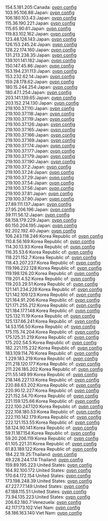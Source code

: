 154.5.181.205:Canada: [ovpn config](vpn/154_5_181_205.ovpn)  
103.95.106.88:Japan: [ovpn config](vpn/103_95_106_88.ovpn)  
106.180.103.43:Japan: [ovpn config](vpn/106_180_103_43.ovpn)  
115.36.190.221:Japan: [ovpn config](vpn/115_36_190_221.ovpn)  
115.65.90.61:Japan: [ovpn config](vpn/115_65_90_61.ovpn)  
119.83.102.162:Japan: [ovpn config](vpn/119_83_102_162.ovpn)  
123.48.126.143:Japan: [ovpn config](vpn/123_48_126_143.ovpn)  
126.153.245.24:Japan: [ovpn config](vpn/126_153_245_24.ovpn)  
128.22.174.160:Japan: [ovpn config](vpn/128_22_174_160.ovpn)  
131.213.238.35:Japan: [ovpn config](vpn/131_213_238_35.ovpn)  
139.101.141.182:Japan: [ovpn config](vpn/139_101_141_182.ovpn)  
150.147.45.86:Japan: [ovpn config](vpn/150_147_45_86.ovpn)  
153.194.231.113:Japan: [ovpn config](vpn/153_194_231_113.ovpn)  
153.232.62.14:Japan: [ovpn config](vpn/153_232_62_14.ovpn)  
159.28.178.62:Japan: [ovpn config](vpn/159_28_178_62.ovpn)  
180.15.244.254:Japan: [ovpn config](vpn/180_15_244_254.ovpn)  
180.47.1.254:Japan: [ovpn config](vpn/180_47_1_254.ovpn)  
203.141.139.65:Japan: [ovpn config](vpn/203_141_139_65.ovpn)  
203.152.214.130:Japan: [ovpn config](vpn/203_152_214_130.ovpn)  
219.100.37.110:Japan: [ovpn config](vpn/219_100_37_110.ovpn)  
219.100.37.118:Japan: [ovpn config](vpn/219_100_37_118.ovpn)  
219.100.37.119:Japan: [ovpn config](vpn/219_100_37_119.ovpn)  
219.100.37.126:Japan: [ovpn config](vpn/219_100_37_126.ovpn)  
219.100.37.165:Japan: [ovpn config](vpn/219_100_37_165.ovpn)  
219.100.37.166:Japan: [ovpn config](vpn/219_100_37_166.ovpn)  
219.100.37.169:Japan: [ovpn config](vpn/219_100_37_169.ovpn)  
219.100.37.174:Japan: [ovpn config](vpn/219_100_37_174.ovpn)  
219.100.37.177:Japan: [ovpn config](vpn/219_100_37_177.ovpn)  
219.100.37.179:Japan: [ovpn config](vpn/219_100_37_179.ovpn)  
219.100.37.190:Japan: [ovpn config](vpn/219_100_37_190.ovpn)  
219.100.37.2:Japan: [ovpn config](vpn/219_100_37_2.ovpn)  
219.100.37.24:Japan: [ovpn config](vpn/219_100_37_24.ovpn)  
219.100.37.29:Japan: [ovpn config](vpn/219_100_37_29.ovpn)  
219.100.37.54:Japan: [ovpn config](vpn/219_100_37_54.ovpn)  
219.100.37.56:Japan: [ovpn config](vpn/219_100_37_56.ovpn)  
219.100.37.81:Japan: [ovpn config](vpn/219_100_37_81.ovpn)  
219.100.37.90:Japan: [ovpn config](vpn/219_100_37_90.ovpn)  
27.89.111.137:Japan: [ovpn config](vpn/27_89_111_137.ovpn)  
27.95.206.196:Japan: [ovpn config](vpn/27_95_206_196.ovpn)  
39.111.56.12:Japan: [ovpn config](vpn/39_111_56_12.ovpn)  
58.158.179.229:Japan: [ovpn config](vpn/58_158_179_229.ovpn)  
60.150.204.195:Japan: [ovpn config](vpn/60_150_204_195.ovpn)  
92.202.192.40:Japan: [ovpn config](vpn/92_202_192_40.ovpn)  
106.243.118.246:Korea Republic of: [ovpn config](vpn/106_243_118_246.ovpn)  
110.8.56.169:Korea Republic of: [ovpn config](vpn/110_8_56_169.ovpn)  
114.30.13.93:Korea Republic of: [ovpn config](vpn/114_30_13_93.ovpn)  
116.35.53.6:Korea Republic of: [ovpn config](vpn/116_35_53_6.ovpn)  
118.221.152.7:Korea Republic of: [ovpn config](vpn/118_221_152_7.ovpn)  
118.43.207.237:Korea Republic of: [ovpn config](vpn/118_43_207_237.ovpn)  
119.196.222.128:Korea Republic of: [ovpn config](vpn/119_196_222_128.ovpn)  
119.198.126.20:Korea Republic of: [ovpn config](vpn/119_198_126_20.ovpn)  
119.201.4.52:Korea Republic of: [ovpn config](vpn/119_201_4_52.ovpn)  
119.203.29.51:Korea Republic of: [ovpn config](vpn/119_203_29_51.ovpn)  
121.141.234.228:Korea Republic of: [ovpn config](vpn/121_141_234_228.ovpn)  
121.142.109.123:Korea Republic of: [ovpn config](vpn/121_142_109_123.ovpn)  
121.164.91.206:Korea Republic of: [ovpn config](vpn/121_164_91_206.ovpn)  
121.171.255.212:Korea Republic of: [ovpn config](vpn/121_171_255_212.ovpn)  
121.184.177.148:Korea Republic of: [ovpn config](vpn/121_184_177_148.ovpn)  
125.132.11.19:Korea Republic of: [ovpn config](vpn/125_132_11_19.ovpn)  
125.137.66.241:Korea Republic of: [ovpn config](vpn/125_137_66_241.ovpn)  
14.53.156.50:Korea Republic of: [ovpn config](vpn/14_53_156_50.ovpn)  
175.115.74.204:Korea Republic of: [ovpn config](vpn/175_115_74_204.ovpn)  
175.125.31.219:Korea Republic of: [ovpn config](vpn/175_125_31_219.ovpn)  
175.202.54.5:Korea Republic of: [ovpn config](vpn/175_202_54_5.ovpn)  
182.221.115.232:Korea Republic of: [ovpn config](vpn/182_221_115_232.ovpn)  
183.109.114.76:Korea Republic of: [ovpn config](vpn/183_109_114_76.ovpn)  
1.229.183.219:Korea Republic of: [ovpn config](vpn/1_229_183_219.ovpn)  
211.218.120.177:Korea Republic of: [ovpn config](vpn/211_218_120_177.ovpn)  
211.226.185.202:Korea Republic of: [ovpn config](vpn/211_226_185_202.ovpn)  
211.55.149.99:Korea Republic of: [ovpn config](vpn/211_55_149_99.ovpn)  
218.146.227.13:Korea Republic of: [ovpn config](vpn/218_146_227_13.ovpn)  
220.88.63.202:Korea Republic of: [ovpn config](vpn/220_88_63_202.ovpn)  
220.90.12.227:Korea Republic of: [ovpn config](vpn/220_90_12_227.ovpn)  
221.152.54.70:Korea Republic of: [ovpn config](vpn/221_152_54_70.ovpn)  
221.159.125.66:Korea Republic of: [ovpn config](vpn/221_159_125_66.ovpn)  
222.100.247.120:Korea Republic of: [ovpn config](vpn/222_100_247_120.ovpn)  
222.108.180.53:Korea Republic of: [ovpn config](vpn/222_108_180_53.ovpn)  
222.110.142.179:Korea Republic of: [ovpn config](vpn/222_110_142_179.ovpn)  
222.121.153.55:Korea Republic of: [ovpn config](vpn/222_121_153_55.ovpn)  
58.124.90.141:Korea Republic of: [ovpn config](vpn/58_124_90_141.ovpn)  
59.11.187.154:Korea Republic of: [ovpn config](vpn/59_11_187_154.ovpn)  
59.20.206.119:Korea Republic of: [ovpn config](vpn/59_20_206_119.ovpn)  
61.105.221.31:Korea Republic of: [ovpn config](vpn/61_105_221_31.ovpn)  
61.83.189.122:Korea Republic of: [ovpn config](vpn/61_83_189_122.ovpn)  
184.22.19.25:Thailand: [ovpn config](vpn/184_22_19_25.ovpn)  
49.228.244.174:Thailand: [ovpn config](vpn/49_228_244_174.ovpn)  
159.89.195.223:United States: [ovpn config](vpn/159_89_195_223.ovpn)  
164.92.100.172:United States: [ovpn config](vpn/164_92_100_172.ovpn)  
170.64.172.154:United States: [ovpn config](vpn/170_64_172_154.ovpn)  
173.198.248.39:United States: [ovpn config](vpn/173_198_248_39.ovpn)  
47.227.77.149:United States: [ovpn config](vpn/47_227_77_149.ovpn)  
67.188.115.51:United States: [ovpn config](vpn/67_188_115_51.ovpn)  
73.94.135.223:United States: [ovpn config](vpn/73_94_135_223.ovpn)  
206.62.180.7:Venezuela: [ovpn config](vpn/206_62_180_7.ovpn)  
42.117.173.102:Viet Nam: [ovpn config](vpn/42_117_173_102.ovpn)  
58.186.163.140:Viet Nam: [ovpn config](vpn/58_186_163_140.ovpn)  
